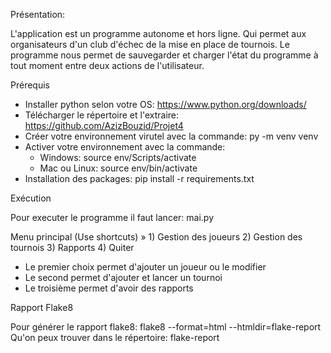 Présentation:

L'application est un programme autonome et hors ligne. Qui permet aux organisateurs d'un club d'échec de la mise en place de tournois.
Le programme nous permet de sauvegarder et charger l'état du programme à tout moment entre deux actions de l'utilisateur.


Prérequis

- Installer python selon votre OS: https://www.python.org/downloads/
- Télécharger le répertoire et l'extraire: https://github.com/AzizBouzid/Projet4
- Créer votre environnement virutel avec la commande: py -m venv venv
- Activer votre environnement avec la commande:
	- Windows: source env/Scripts/activate
	- Mac ou Linux: source env/bin/activate
- Installation des packages: pip install -r requirements.txt


Exécution

Pour executer le programme il faut lancer: mai.py

Menu principal (Use shortcuts)
 » 1) Gestion des joueurs
   2) Gestion des tournois
   3) Rapports
   4) Quiter
   
- Le premier choix permet d'ajouter un joueur ou le modifier
- Le second permet d'ajouter et lancer un tournoi
- Le troisième permet d'avoir des rapports


Rapport Flake8

Pour générer le rapport flake8: flake8 --format=html --htmldir=flake-report 
Qu'on peux trouver dans le répertoire: flake-report